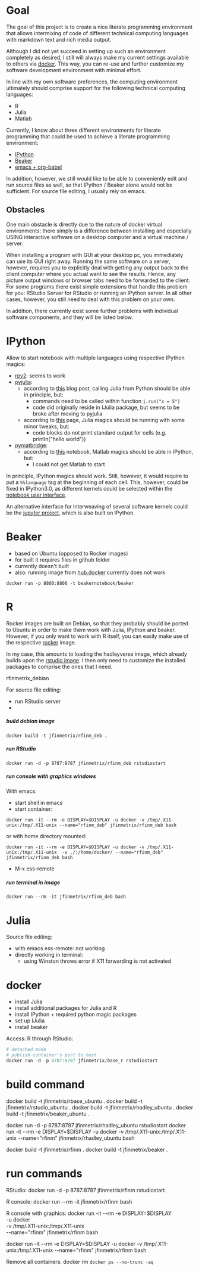Goal
====

The goal of this project is to create a nice literate programming
environment that allows intermixing of code of different technical
computing languages with markdown text and rich media output.

Although I did not yet succeed in setting up such an environment
completely as desired, I still will always make my current settings
available to others via [docker](www.docker.com). This way, you can
re-use and further customize my software development environment with
minimal effort.

In line with my own software preferences, the computing environment
ultimately should comprise support for the following technical
computing languages:
- R
- Julia
- Matlab

Currently, I know about three different environments for literate
programming that could be used to achieve a literate programming
environment: 
- [IPython](http://ipython.org/)
- [Beaker](http://beakernotebook.com/)
- [emacs + org-babel](http://orgmode.org/worg/org-contrib/babel/) 

In addition, however, we still would like to be able to conveniently
edit and run source files as well, so that IPython / Beaker alone
would not be sufficient. For source file editing, I usually rely on
emacs.

Obstacles
---------

One main obstacle is directly due to the nature of docker virtual
environments: there simply is a difference between installing and
especially USING interactive software on a desktop computer and a
virtual machine / server.

When installing a program with GUI at your desktop pc, you immediately
can use its GUI right away. Running the same software on a server,
however, requires you to explicitly deal with getting any output back
to the client computer where you actual want to see the results.
Hence, any picture output windows or browser tabs need to be forwarded
to the client. For some programs there exist simple extensions that
handle this problem for you: RStudio Server for RStudio or running an
IPython server. In all other cases, however, you still need to deal
with this problem on your own.

In addition, there currently exist some further problems with
individual software components, and they will be listed below. 

IPython
=======

Allow to start notebook with multiple languages using respective
IPython magics:
- [rpy2](http://rpy.sourceforge.net/): seems to work
- [pyjulia](https://github.com/JuliaLang/pyjulia):
  - according to
    [this](http://blog.leahhanson.us/julia-calling-python-calling-julia.html)
    blog post, calling Julia from Python should be able in principle, but:
    - commands need to be called within function `j.run("x = 5")`
    - code did originally reside in IJulia package, but seems to be
      broke after moving to pyjulia
  - according to
    [this](http://stackoverflow.com/questions/24091373/best-way-to-run-julia-code-in-an-ipython-notebook-or-python-code-in-an-ijulia-n)
    page, Julia magics should be running with some minor tweaks, but:
    - code blocks do not print standard output for cells
      (e.g. println("hello world"))
- [pymatbridge](http://arokem.github.io/python-matlab-bridge/):
  - according to
    [this](http://nbviewer.ipython.org/gist/anonymous/8940322)
    notebook, Matlab magics should be able in IPython, but:
    - I could not get Matlab to start

In principle, IPython magics should work. Still, however, it would
require to put a `%%language` tag at the beginning of each cell. This,
however, could be fixed in IPython3.0, as different kernels could be
selected within the [notebook user
interface](http://ipython.org/ipython-doc/dev/whatsnew/development.html). 

An alternative interface for interweaving of several software kernels
could be the [jupyter project](http://jupyter.org/), which is also
built on IPython.

Beaker
======

- based on Ubuntu (opposed to Rocker images)
- for built it requires files in github folder
- currently doesn't built
- also: running image from
  [hub.docker](https://registry.hub.docker.com/u/beakernotebook/beaker/)
  currently does not work 

````
docker run -p 8800:8800 -t beakernotebook/beaker
````

R
====

Rocker images are built on Debian, so that they probably should be
ported to Ubuntu in order to make them work with Julia, IPython and
beaker. However, if you only want to work with R itself, you can
easily make use of the respective
[rocker](https://github.com/rocker-org/rocker/wiki) image. 

In my case, this amounts to loading the hadleyverse image, which
already builds upon the [rstudio
image](https://github.com/rocker-org/hadleyverse/blob/master/Dockerfile).
I then only need to customize the installed packages to comprise the
ones that I need.

rfinmetrix_debian

For source file editing:
- run RStudio server
- 

##### build debian image


````
docker build -t jfinmetrix/rfinm_deb .
````

##### run RStudio

````
docker run -d -p 8787:8787 jfinmetrix/rfinm_deb rstudiostart
````

##### run console with graphics windows

With emacs:
- start shell in emacs
- start container:
````
docker run -it --rm -e DISPLAY=$DISPLAY -u docker -v /tmp/.X11-unix:/tmp/.X11-unix --name="rfinm_deb" jfinmetrix/rfinm_deb bash
````
or with home directory mounted:
````
docker run -it --rm -e DISPLAY=$DISPLAY -u docker -v /tmp/.X11-unix:/tmp/.X11-unix  -v ./:/home/docker/ --name="rfinm_deb" jfinmetrix/rfinm_deb bash
````
- M-x ess-remote


##### run terminal in image

````
docker run --rm -it jfinmetrix/rfinm_deb bash
````


Julia
=====

Source file editing:
- with emacs ess-remote: not working
- directly working in terminal: 
  - using Winston throws error if X11 forwarding is not activated


docker
======


- install Julia
- install additional packages for Julia and R
- install IPython + required python magic packages
- set up IJulia
- install beaker

Access:
R through RStudio:
````R
# detached mode
# publish container's port to host
docker run -d -p 8787:8787 jfinmetrix/base_r rstudiostart
````

build command
=============

docker build -t jfinmetrix/rbase_ubuntu .
docker build -t jfinmetrix/rstudio_ubuntu .
docker build -t jfinmetrix/rhadley_ubuntu .
docker build -t jfinmetrix/beaker_ubuntu .


docker run -d -p 8787:8787 jfinmetrix/rhadley_ubuntu rstudiostart
docker run -it --rm -e DISPLAY=$DISPLAY -u docker -v /tmp/.X11-unix:/tmp/.X11-unix --name="rfinm" jfinmetrix/rhadley_ubuntu bash

docker build -t jfinmetrix/rfinm .
docker build -t jfinmetrix/beaker .


run commands
============

RStudio: 
docker run -d -p 8787:8787 jfinmetrix/rfinm rstudiostart

R console:
docker run --rm -it jfinmetrix/rfinm bash

R console with graphics:
docker run -it --rm -e DISPLAY=$DISPLAY \
-u docker \
-v /tmp/.X11-unix:/tmp/.X11-unix \
--name="rfinm" jfinmetrix/rfinm bash

docker run -it --rm -e DISPLAY=$DISPLAY -u docker -v /tmp/.X11-unix:/tmp/.X11-unix --name="rfinm" jfinmetrix/rfinm bash

Remove all containers:
docker rm `docker ps --no-trunc -aq`

